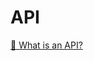 # API

[📜 What is an API?](https://www.redhat.com/en/topics/api/what-are-application-programming-interfaces)
